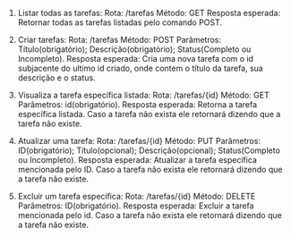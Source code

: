 1. Listar todas as tarefas:
Rota: /tarefas
Método: GET
Resposta esperada: Retornar todas as tarefas listadas pelo comando POST.

2. Criar tarefas:
Rota: /tarefas
Método: POST
Parâmetros: Título(obrigatório); Descrição(obrigatório); Status(Completo ou Incompleto).
Resposta esperada: Cria uma nova tarefa com o id subjacente do ultimo id criado, onde contem o título da tarefa, sua descrição e o status.

3. Visualiza a tarefa específica listada:
Rota: /tarefas/{id}
Método: GET
Parâmetros: id(obrigatório).
Resposta esperada: Retorna a tarefa específica listada. Caso a tarefa não exista ele retornará dizendo que a tarefa não existe.

4. Atualizar uma tarefa:
Rota: /tarefas/{id}
Método: PUT
Parâmetros: ID(obrigatório); Título(opcional); Descrição(opcional); Status(Completo ou Incompleto).
Resposta esperada: Atualizar a tarefa específica mencionada pelo ID. Caso a tarefa não exista ele retornará dizendo que a tarefa não existe.

5. Excluir um tarefa especifica:
Rota: /tarefas/{id}
Método: DELETE
Parâmetros: ID(obrigatório).
Resposta esperada: Excluir a tarefa mencionada pelo id. Caso a tarefa não exista ele retornará dizendo que a tarefa não existe.